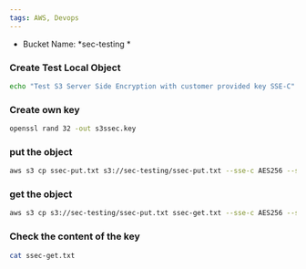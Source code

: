 ```yaml
---
tags: AWS, Devops
---
```


- Bucket Name: *sec-testing *

### Create Test Local Object
```bash
echo "Test S3 Server Side Encryption with customer provided key SSE-C" > ssec-put.txt
```

### Create own key
```bash
openssl rand 32 -out s3ssec.key
```
### put the object

```bash
aws s3 cp ssec-put.txt s3://sec-testing/ssec-put.txt --sse-c AES256 --sse-c-key fileb://s3ssec.key
```

### get the object
```bash
aws s3 cp s3://sec-testing/ssec-put.txt ssec-get.txt --sse-c AES256 --sse-c-key fileb://s3ssec.key
```

### Check the content of the key
```bash
cat ssec-get.txt
```